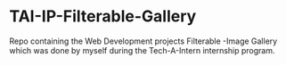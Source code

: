 # TAI-IP-Filterable-Gallery
Repo containing the Web Development projects Filterable -Image Gallery which was done by myself during the Tech-A-Intern internship program.
